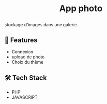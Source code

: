 

# <p align="center">App photo</p>
  
stockage d'images dans une galerie.

## 🧐 Features    
- Connexion
- upload de photo
- Choix du thème 
        

## 🛠️ Tech Stack
- PHP
- JAVASCRIPT
        
